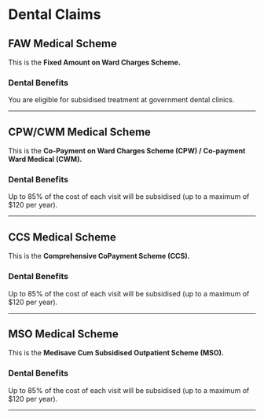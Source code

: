 # Dental Claims
## FAW Medical Scheme
This is the **Fixed Amount on Ward Charges Scheme.**

### Dental Benefits
You are eligible for subsidised treatment at government dental clinics.


-----



## CPW/CWM Medical Scheme
This is the **Co-Payment on Ward Charges Scheme (CPW) / Co-payment Ward Medical (CWM).**


### Dental Benefits
Up to 85% of the cost of each visit will be subsidised (up to a maximum of $120 per year).

-----

## CCS Medical Scheme
This is the **Comprehensive CoPayment Scheme (CCS).**

### Dental Benefits
Up to 85% of the cost of each visit will be subsidised (up to a maximum of $120 per year).

-----

## MSO Medical Scheme
This is the **Medisave Cum Subsidised Outpatient Scheme (MSO).**

### Dental Benefits
Up to 85% of the cost of each visit will be subsidised (up to a maximum of $120 per year).

-----


